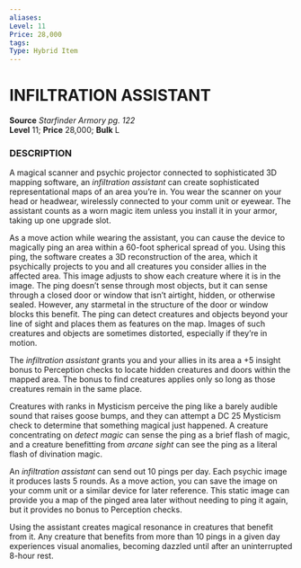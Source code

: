 ```yaml
---
aliases: 
Level: 11  
Price: 28,000
tags: 
Type: Hybrid Item
---
```

# INFILTRATION ASSISTANT
**Source** _Starfinder Armory pg. 122_  
**Level** 11; **Price** 28,000; **Bulk** L

### DESCRIPTION

A magical scanner and psychic projector connected to sophisticated 3D mapping software, an _infiltration assistant_ can create sophisticated representational maps of an area you’re in. You wear the scanner on your head or headwear, wirelessly connected to your comm unit or eyewear. The assistant counts as a worn magic item unless you install it in your armor, taking up one upgrade slot.  
  
As a move action while wearing the assistant, you can cause the device to magically ping an area within a 60-foot spherical spread of you. Using this ping, the software creates a 3D reconstruction of the area, which it psychically projects to you and all creatures you consider allies in the affected area. This image adjusts to show each creature where it is in the image. The ping doesn’t sense through most objects, but it can sense through a closed door or window that isn’t airtight, hidden, or otherwise sealed. However, any starmetal in the structure of the door or window blocks this benefit. The ping can detect creatures and objects beyond your line of sight and places them as features on the map. Images of such creatures and objects are sometimes distorted, especially if they’re in motion.  
  
The _infiltration assistant_ grants you and your allies in its area a +5 insight bonus to Perception checks to locate hidden creatures and doors within the mapped area. The bonus to find creatures applies only so long as those creatures remain in the same place.  
  
Creatures with ranks in Mysticism perceive the ping like a barely audible sound that raises goose bumps, and they can attempt a DC 25 Mysticism check to determine that something magical just happened. A creature concentrating on _detect magic_ can sense the ping as a brief flash of magic, and a creature benefitting from _arcane sight_ can see the ping as a literal flash of divination magic.  
  
An _infiltration assistant_ can send out 10 pings per day. Each psychic image it produces lasts 5 rounds. As a move action, you can save the image on your comm unit or a similar device for later reference. This static image can provide you a map of the pinged area later without needing to ping it again, but it provides no bonus to Perception checks.  
  
Using the assistant creates magical resonance in creatures that benefit from it. Any creature that benefits from more than 10 pings in a given day experiences visual anomalies, becoming dazzled until after an uninterrupted 8-hour rest.
